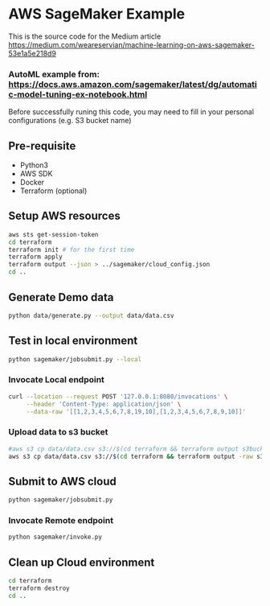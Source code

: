 # AWS SageMaker Example

This is the source code for the Medium article
https://medium.com/weareservian/machine-learning-on-aws-sagemaker-53e1a5e218d9

### AutoML example from: https://docs.aws.amazon.com/sagemaker/latest/dg/automatic-model-tuning-ex-notebook.html 
Before successfully runing this code, you may need to fill in your personal configurations (e.g. S3 bucket name)

## Pre-requisite

* Python3
* AWS SDK
* Docker
* Terraform (optional)

## Setup AWS resources

``` bash
aws sts get-session-token
cd terraform
terraform init # for the first time
terraform apply
terraform output --json > ../sagemaker/cloud_config.json
cd ..
```

## Generate Demo data

``` bash
python data/generate.py --output data/data.csv
```

## Test in local environment

``` bash
python sagemaker/jobsubmit.py --local
```

### Invocate Local endpoint

``` bash
curl --location --request POST '127.0.0.1:8080/invocations' \
     --header 'Content-Type: application/json' \
     --data-raw '[[1,2,3,4,5,6,7,8,19,10],[1,2,3,4,5,6,7,8,9,10]]'
```

### Upload data to s3 bucket

``` bash
#aws s3 cp data/data.csv s3://$(cd terraform && terraform output s3bucket)/
aws s3 cp data/data.csv s3://$(cd terraform && terraform output -raw s3bucket)/
```

## Submit to AWS cloud

``` bash
python sagemaker/jobsubmit.py
```

### Invocate Remote endpoint

``` bash
python sagemaker/invoke.py
```

## Clean up Cloud environment

``` bash
cd terraform
terraform destroy
cd ..
```

